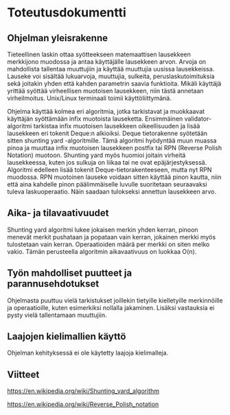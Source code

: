 # Toteutusdokumentti

## Ohjelman yleisrakenne

Tieteellinen laskin ottaa syötteekseen matemaattisen lausekkeen merkkijono muodossa ja antaa käyttäjälle lausekkeen arvon. Arvoja on mahdollista tallentaa muuttujiin ja käyttää muuttujia uusissa lausekkeissa. Lauseke voi sisältää lukuarvoja, muuttujia, sulkeita, peruslaskutoimituksia sekä joitakin yhden että kahden parametrin saavia funktioita. Mikäli käyttäjä yrittää syöttää virheellisen muotoisen lausekkeen, niin tästä annetaan virheilmoitus. Unix/Linux terminaali toimii käyttöliittymänä. 

Ohjelma käyttää kolmea eri algoritmia, jotka tarkistavat ja muokkaavat käyttäjän syöttämään infix muotoista lauseketta. Ensimmäinen validator-algoritmi tarkistaa infix muotoisen lausekkeen oikeellisuuden ja lisää lausekkeen eri tokenit Deque:n alkioiksi. Deque tietorakenne syötetään sitten shunting yard -algoritmille. Tämä algoritmi hyödyntää muun muassa pinoa ja muuttaa infix muotoisen lausekkeen postfix tai RPN (Reverse Polish Notation) muotoon. Shunting yard myös huomioi joitain virheitä lausekkeessa, kuten jos sulkuja on liikaa tai ne ovat epäjärjestyksessä. Algoritmi edelleen lisää tokenit Deque-tietorakenteeseen, mutta nyt RPN muodossa. RPN muotoinen lauseke voidaan sitten käyttää pinon kautta, niin että aina kahdelle pinon päälimmäiselle luvulle suoritetaan seuraavaksi tuleva laskuoperaatio. Näin saadaan tulokseksi annettun lausekkeen arvo. 

## Aika- ja tilavaativuudet

Shunting yard algoritmi lukee jokaisen merkin yhden kerran, pinoon menevät merkit pushataan ja popataan vain kerran, jokainen merkki myös tulostetaan vain kerran. Operaatioiden määrä per merkki on siten melko vakio. Tämän perusteella algoritmin aikavaativuus on luokkaa O(n). 

## Työn mahdolliset puutteet ja parannusehdotukset

Ohjelmasta puuttuu vielä tarkistukset joillekin tietyille kielletyille merkinnöille ja operaatioille, kuten esimerkiksi nollalla jakaminen. Lisäksi vastauksia ei pysty vielä tallentamaan muuttujiin.

## Laajojen kielimallien käyttö

Ohjelman kehityksessä ei ole käytetty laajoja kielimalleja.


## Viitteet

https://en.wikipedia.org/wiki/Shunting_yard_algorithm

https://en.wikipedia.org/wiki/Reverse_Polish_notation
